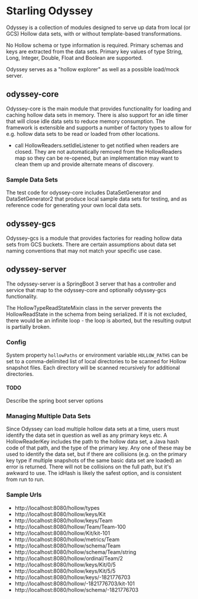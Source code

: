 # Starling Odyssey

Odyssey is a collection of modules designed to serve up data from local (or GCS) Hollow data sets, with or without template-based transformations.

No Hollow schema or type information is required. Primary schemas and keys are extracted from the data sets. Primary key values of type String, Long, Integer, Double, Float and Boolean are supported.

Odyssey serves as a "hollow explorer" as well as a possible load/mock server.

## odyssey-core

Odyssey-core is the main module that provides functionality for loading and caching hollow data sets in memory. There is also support for an idle timer that will close idle data sets to reduce memory consumption. The framework is extensible and supports a number of factory types to allow for e.g. hollow data sets to be read or loaded from other locations.

- call HollowReaders.setIdleListener to get notified when readers are closed. They are not automatically removed from the HollowReaders map so they can be re-opened, but an implementation may want to clean them up and provide alternate means of discovery. 


### Sample Data Sets

The test code for odyssey-core includes DataSetGenerator and DataSetGenerator2 that produce local sample data sets for testing, and as reference code for generating your own local data sets.

## odyssey-gcs

Odyssey-gcs is a module that provides factories for reading hollow data sets from GCS buckets. There are certain assumptions about data set naming conventions that may not match your specific use case.

## odyssey-server

The odyssey-server is a SpringBoot 3 server that has a controller and service that map to the odyssey-core and optionally odyssey-gcs functionality.

The HollowTypeReadStateMixin class in the server prevents the HollowReadState in the schema from being serialized. If it is not excluded, there would be an infinite loop - the loop is aborted, but the resulting output is partially broken.

### Config

System property `hollowPaths` or environment variable `HOLLOW_PATHS` can be set to a comma-delimited list of local directories to be scanned for Hollow snapshot files. Each directory will be scanned recursively for additional directories.

#### TODO

Describe the spring boot server options 

### Managing Multiple Data Sets

Since Odyssey can load multiple hollow data sets at a time, users must identify the data set in question as well as any primary keys etc. A HollowReaderKey includes the path to the hollow data set, a Java hash code of that path, and the type of the primary key. Any one of these may be used to identify the data set, but if there are collisions (e.g. on the primary key type if multiple snapshots of the same basic data set are loaded) an error is returned. There will not be collisions on the full path, but it's awkward to use. The idHash is likely the safest option, and is consistent from run to run.

### Sample Urls

- http://localhost:8080/hollow/types
- http://localhost:8080/hollow/keys/Kit
- http://localhost:8080/hollow/keys/Team
- http://localhost:8080/hollow/Team/Team-100
- http://localhost:8080/hollow/Kit/kit-101
- http://localhost:8080/hollow/metrics/Team
- http://localhost:8080/hollow/schema/Team
- http://localhost:8080/hollow/schema/Team/string
- http://localhost:8080/hollow/ordinal/Team/2
- http://localhost:8080/hollow/keys/Kit/0/5
- http://localhost:8080/hollow/keys/Kit/5/5
- http://localhost:8080/hollow/keys/-1821776703
- http://localhost:8080/hollow/-1821776703/kit-101
- http://localhost:8080/hollow/schema/-1821776703
